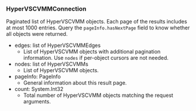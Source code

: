 ### HyperVSCVMMConnection
Paginated list of HyperVSCVMM objects. Each page of the results includes at most 1000 entries. Query the `pageInfo.hasNextPage` field to know whether all objects were returned.

- edges: list of HyperVSCVMMEdges
  - List of HyperVSCVMM objects with additional pagination information. Use `nodes` if per-object cursors are not needed.
- nodes: list of HyperVSCVMMs
  - List of HyperVSCVMM objects.
- pageInfo: PageInfo
  - General information about this result page.
- count: System.Int32
  - Total number of HyperVSCVMM objects matching the request arguments.
